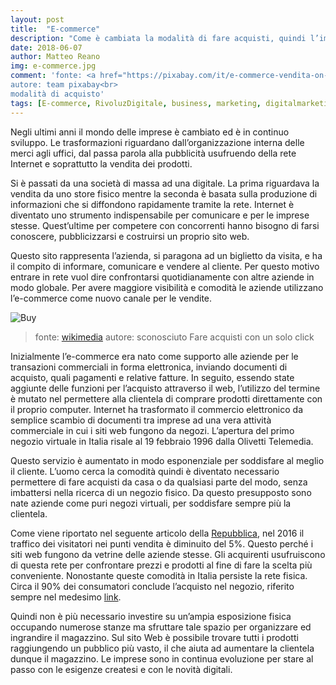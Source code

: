 ```yaml
---
layout: post
title:  "E-commerce"
description: "Come è cambiata la modalità di fare acquisti, quindi l’impostazione aziendale."
date: 2018-06-07
author: Matteo Reano
img: e-commerce.jpg
comment: 'fonte: <a href="https://pixabay.com/it/e-commerce-vendita-on-line-2140603/">pixabay</a><br>
autore: team pixabay<br>
modalità di acquisto'
tags: [E-commerce, RivoluzDigitale, business, marketing, digitalmarketing, SEO]
---
```


Negli ultimi anni il mondo delle imprese è cambiato ed è in continuo sviluppo.
Le trasformazioni riguardano dall’organizzazione interna delle merci agli uffici, dal passa parola alla pubblicità usufruendo della rete Internet e soprattutto la vendita dei prodotti.

Si è passati da una società di massa ad una digitale. La prima riguardava la vendita da uno store fisico mentre la seconda è basata sulla produzione di informazioni che si diffondono rapidamente tramite la rete. Internet è diventato uno strumento indispensabile per comunicare e per le imprese stesse. Quest’ultime per competere con concorrenti hanno bisogno di farsi conoscere, pubblicizzarsi e costruirsi un proprio sito web.

Questo sito rappresenta l’azienda, si paragona ad un biglietto da visita, e ha il compito di informare, comunicare e vendere al cliente. Per questo motivo entrare in rete vuol dire confrontarsi quotidianamente con altre aziende in modo globale. Per avere maggiore visibilità e comodità le aziende utilizzano l’e-commerce come nuovo canale per le vendite.


![Buy]({{site.baseurl}}/assets/images/buy.jpg)
>fonte: [wikimedia](https://commons.wikimedia.org/wiki/File:Ecommerce_sales.jpg)
>autore: sconosciuto
>Fare acquisti con un solo click

Inizialmente l’e-commerce era nato come supporto alle aziende per le transazioni commerciali in forma elettronica, inviando documenti di acquisto, quali pagamenti e relative fatture. In seguito, essendo state aggiunte delle funzioni per l’acquisto attraverso il web, l’utilizzo del termine è mutato nel permettere alla clientela di comprare prodotti direttamente con il proprio computer. Internet ha trasformato il commercio elettronico da semplice scambio di documenti tra imprese ad una vera attività commerciale in cui i siti web fungono da negozi. L’apertura del primo negozio virtuale in Italia risale al 19 febbraio 1996 dalla Olivetti Telemedia.

Questo servizio è aumentato in modo esponenziale per soddisfare al meglio il cliente. L’uomo cerca la comodità quindi è diventato necessario permettere di fare acquisti da casa o da qualsiasi parte del modo, senza imbattersi nella ricerca di un negozio fisico. Da questo presupposto sono nate aziende come puri negozi virtuali, per soddisfare sempre più la clientela.

Come viene riportato nel seguente articolo della [Repubblica](http://www.repubblica.it/economia/affari-e-finanza/2017/10/09/news/negozi_fisici_e_virtuali_si_cercano_inizia_lera_della_convergenza-177864041/#Repubblica), nel 2016 il traffico dei visitatori nei punti vendita è diminuito del 5%. Questo perché i siti web fungono da vetrine delle aziende stesse. Gli acquirenti usufruiscono di questa rete per confrontare prezzi e prodotti al fine di fare la scelta più conveniente.
Nonostante queste comodità in Italia persiste la rete fisica. Circa il 90% dei consumatori conclude l’acquisto nel negozio, riferito sempre nel medesimo [link](http://www.repubblica.it/economia/affari-e-finanza/2017/10/09/news/negozi_fisici_e_virtuali_si_cercano_inizia_lera_della_convergenza-177864041/#link).

Quindi non è più necessario investire su un’ampia esposizione fisica occupando numerose stanze ma sfruttare tale spazio per organizzare ed ingrandire il magazzino. Sul sito Web è possibile trovare tutti i prodotti raggiungendo un pubblico più vasto, il che aiuta ad aumentare la clientela dunque il magazzino.
Le imprese sono in continua evoluzione per stare al passo con le esigenze createsi e con le novità digitali.
